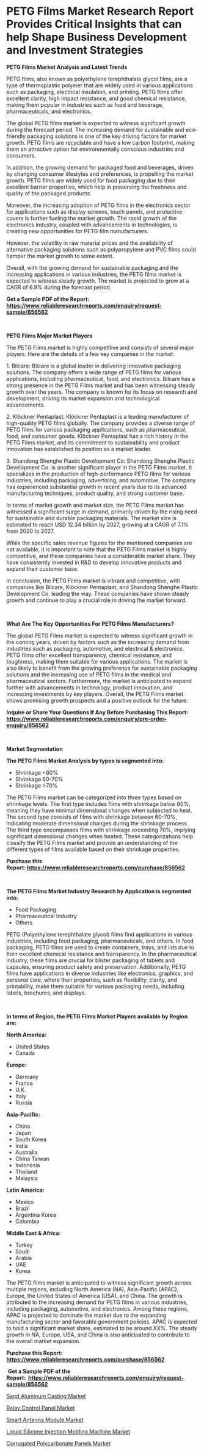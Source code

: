 <p><h1>PETG Films Market Research Report Provides Critical Insights that can help Shape Business Development and Investment Strategies</h1></p><p><strong>PETG Films Market Analysis and Latest Trends</strong></p>
<p><p>PETG films, also known as polyethylene terephthalate glycol films, are a type of thermoplastic polymer that are widely used in various applications such as packaging, electrical insulation, and printing. PETG films offer excellent clarity, high impact resistance, and good chemical resistance, making them popular in industries such as food and beverage, pharmaceuticals, and electronics.</p><p>The global PETG films market is expected to witness significant growth during the forecast period. The increasing demand for sustainable and eco-friendly packaging solutions is one of the key driving factors for market growth. PETG films are recyclable and have a low carbon footprint, making them an attractive option for environmentally conscious industries and consumers.</p><p>In addition, the growing demand for packaged food and beverages, driven by changing consumer lifestyles and preferences, is propelling the market growth. PETG films are widely used for food packaging due to their excellent barrier properties, which help in preserving the freshness and quality of the packaged products.</p><p>Moreover, the increasing adoption of PETG films in the electronics sector for applications such as display screens, touch panels, and protective covers is further fueling the market growth. The rapid growth of the electronics industry, coupled with advancements in technologies, is creating new opportunities for PETG film manufacturers.</p><p>However, the volatility in raw material prices and the availability of alternative packaging solutions such as polypropylene and PVC films could hamper the market growth to some extent.</p><p>Overall, with the growing demand for sustainable packaging and the increasing applications in various industries, the PETG films market is expected to witness steady growth. The market is projected to grow at a CAGR of 6.9% during the forecast period.</p></p>
<p><strong>Get a Sample PDF of the Report:&nbsp; <a href="https://www.reliableresearchreports.com/enquiry/request-sample/856562">https://www.reliableresearchreports.com/enquiry/request-sample/856562</a></strong></p>
<p>&nbsp;</p>
<p><strong>PETG Films Major Market Players</strong></p>
<p><p>The PETG Films market is highly competitive and consists of several major players. Here are the details of a few key companies in the market:</p><p>1. Bilcare: Bilcare is a global leader in delivering innovative packaging solutions. The company offers a wide range of PETG films for various applications, including pharmaceutical, food, and electronics. Bilcare has a strong presence in the PETG Films market and has been witnessing steady growth over the years. The company is known for its focus on research and development, driving its market expansion and technological advancements. </p><p>2. Klöckner Pentaplast: Klöckner Pentaplast is a leading manufacturer of high-quality PETG films globally. The company provides a diverse range of PETG films for various packaging applications, such as pharmaceutical, food, and consumer goods. Klöckner Pentaplast has a rich history in the PETG Films market, and its commitment to sustainability and product innovation has established its position as a market leader.</p><p>3. Shandong Shenghe Plastic Development Co: Shandong Shenghe Plastic Development Co. is another significant player in the PETG Films market. It specializes in the production of high-performance PETG films for various industries, including packaging, advertising, and automotive. The company has experienced substantial growth in recent years due to its advanced manufacturing techniques, product quality, and strong customer base.</p><p>In terms of market growth and market size, the PETG Films market has witnessed a significant surge in demand, primarily driven by the rising need for sustainable and durable packaging materials. The market size is estimated to reach USD 12.34 billion by 2027, growing at a CAGR of 7.1% from 2020 to 2027.</p><p>While the specific sales revenue figures for the mentioned companies are not available, it is important to note that the PETG Films market is highly competitive, and these companies have a considerable market share. They have consistently invested in R&D to develop innovative products and expand their customer base.</p><p>In conclusion, the PETG Films market is vibrant and competitive, with companies like Bilcare, Klöckner Pentaplast, and Shandong Shenghe Plastic Development Co. leading the way. These companies have shown steady growth and continue to play a crucial role in driving the market forward.</p></p>
<p>&nbsp;</p>
<p><strong>What Are The Key Opportunities For PETG Films Manufacturers?</strong></p>
<p><p>The global PETG Films market is expected to witness significant growth in the coming years, driven by factors such as the increasing demand from industries such as packaging, automotive, and electrical & electronics. PETG films offer excellent transparency, chemical resistance, and toughness, making them suitable for various applications. The market is also likely to benefit from the growing preference for sustainable packaging solutions and the increasing use of PETG films in the medical and pharmaceutical sectors. Furthermore, the market is anticipated to expand further with advancements in technology, product innovation, and increasing investments by key players. Overall, the PETG Films market shows promising growth prospects and a positive outlook for the future.</p></p>
<p><strong>Inquire or Share Your Questions If Any Before Purchasing This Report: <a href="https://www.reliableresearchreports.com/enquiry/pre-order-enquiry/856562">https://www.reliableresearchreports.com/enquiry/pre-order-enquiry/856562</a></strong></p>
<p>&nbsp;</p>
<p><strong>Market Segmentation</strong></p>
<p><strong>The PETG Films Market Analysis by types is segmented into:</strong></p>
<p><ul><li>Shrinkage <60%</li><li>Shrinkage 60-70%</li><li>Shrinkage >70%</li></ul></p>
<p><p>The PETG Films market can be categorized into three types based on shrinkage levels. The first type includes films with shrinkage below 60%, meaning they have minimal dimensional changes when subjected to heat. The second type consists of films with shrinkage between 60-70%, indicating moderate dimensional changes during the shrinkage process. The third type encompasses films with shrinkage exceeding 70%, implying significant dimensional changes when heated. These categorizations help classify the PETG Films market and provide an understanding of the different types of films available based on their shrinkage properties.</p></p>
<p><strong>Purchase this Report:&nbsp;<a href="https://www.reliableresearchreports.com/purchase/856562">https://www.reliableresearchreports.com/purchase/856562</a></strong></p>
<p>&nbsp;</p>
<p><strong>The PETG Films Market Industry Research by Application is segmented into:</strong></p>
<p><ul><li>Food Packaging</li><li>Pharmaceutical Industry</li><li>Others</li></ul></p>
<p><p>PETG (Polyethylene terephthalate glycol) films find applications in various industries, including food packaging, pharmaceuticals, and others. In food packaging, PETG films are used to create containers, trays, and lids due to their excellent chemical resistance and transparency. In the pharmaceutical industry, these films are crucial for blister packaging of tablets and capsules, ensuring product safety and preservation. Additionally, PETG films have applications in diverse industries like electronics, graphics, and personal care, where their properties, such as flexibility, clarity, and printability, make them suitable for various packaging needs, including labels, brochures, and displays.</p></p>
<p>&nbsp;</p>
<p><strong>In terms of Region, the PETG Films Market Players available by Region are:</strong></p>
<p>
    <p> <strong> North America: </strong>
        <ul>
            <li>United States</li>
            <li>Canada</li>
        </ul>
        </p> 
    <p> <strong> Europe: </strong>
        <ul>
            <li>Germany</li>
            <li>France</li>
            <li>U.K.</li>
            <li>Italy</li>
            <li>Russia</li>
        </ul>
        </p> 
    <p> <strong> Asia-Pacific: </strong>
        <ul>
            <li>China</li>
            <li>Japan</li>
            <li>South Korea</li>
            <li>India</li>
            <li>Australia</li>
            <li>China Taiwan</li>
            <li>Indonesia</li>
            <li>Thailand</li>
            <li>Malaysia</li>
        </ul>
        </p> 
    <p> <strong> Latin America: </strong>
        <ul>
            <li>Mexico</li>
            <li>Brazil</li>
            <li>Argentina Korea</li>
            <li>Colombia</li>
        </ul>
        </p> 
    <p> <strong> Middle East & Africa: </strong>
        <ul>
            <li>Turkey</li>
            <li>Saudi</li>
            <li>Arabia</li>
            <li>UAE</li>
            <li>Korea</li>
        </ul>
    </p>
    </p>
<p><p>The PETG films market is anticipated to witness significant growth across multiple regions, including North America (NA), Asia-Pacific (APAC), Europe, the United States of America (USA), and China. The growth is attributed to the increasing demand for PETG films in various industries, including packaging, automotive, and electronics. Among these regions, APAC is projected to dominate the market due to the expanding manufacturing sector and favorable government policies. APAC is expected to hold a significant market share, estimated to be around XX%. The steady growth in NA, Europe, USA, and China is also anticipated to contribute to the overall market expansion.</p></p>
<p><strong>Purchase this Report: <a href="https://www.reliableresearchreports.com/purchase/856562">https://www.reliableresearchreports.com/purchase/856562</a></strong></p>
<p>&nbsp;<strong>Get a Sample PDF of the Report:&nbsp;&nbsp;<a href="https://www.reliableresearchreports.com/enquiry/request-sample/856562">https://www.reliableresearchreports.com/enquiry/request-sample/856562</a></strong></p>
<p><strong></strong></p>
<p><p><a href="https://github.com/CliffMedina6/Market-Research-Report-List-2/blob/main/sand-aluminum-casting-market.md">Sand Aluminum Casting Market</a></p><p><a href="https://medium.com/@rfadda741254/relay-control-panel-market-furnishes-information-on-market-share-market-trends-and-market-growth-902813dcbb53">Relay Control Panel Market</a></p><p><a href="https://medium.com/@azadyoi012547/smart-antenna-module-market-analysis-its-cagr-market-segmentation-and-global-industry-overview-66a346bf4d43">Smart Antenna Module Market</a></p><p><a href="https://medium.com/@bobbyrobinson56/liquid-silicone-injection-molding-machine-market-competitive-analysis-market-trends-and-forecast-225ec269b45b">Liquid Silicone Injection Molding Machine Market</a></p><p><a href="https://github.com/PeterParrish5/Market-Research-Report-List-2/blob/main/corrugated-polycarbonate-panels-market.md">Corrugated Polycarbonate Panels Market</a></p></p>